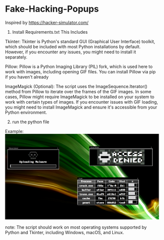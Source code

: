 # Fake-Hacking-Popups
Inspired by https://hacker-simulator.com/

1. Install Requirements.txt This Includes

Tkinter: Tkinter is Python's standard GUI (Graphical User Interface) toolkit, which should be included with most Python installations by default. However, if you encounter any issues, you might need to install it separately.

Pillow: Pillow is a Python Imaging Library (PIL) fork, which is used here to work with images, including opening GIF files. You can install Pillow via pip if you haven't already

ImageMagick (Optional): The script uses the ImageSequence.Iterator() method from Pillow to iterate over the frames of the GIF images. In some cases, Pillow might require ImageMagick to be installed on your system to work with certain types of images. If you encounter issues with GIF loading, you might need to install ImageMagick and ensure it's accessible from your Python environment.

2. run the python file

Example:
![Screenshot](screenshots/Screenshot.png)

note: The script should work on most operating systems supported by Python and Tkinter, including Windows, macOS, and Linux.
